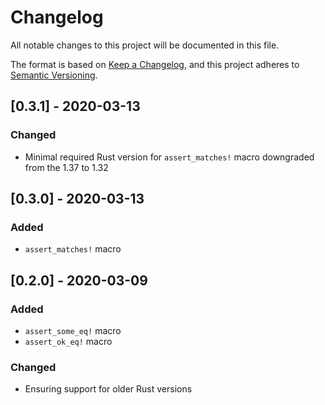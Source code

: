 # Changelog
All notable changes to this project will be documented in this file.

The format is based on [Keep a Changelog](https://keepachangelog.com/en/1.0.0/),
and this project adheres to [Semantic Versioning](https://semver.org/spec/v2.0.0.html).

## [0.3.1] - 2020-03-13

### Changed

- Minimal required Rust version for `assert_matches!` macro downgraded from the 1.37 to 1.32

## [0.3.0] - 2020-03-13

### Added

- `assert_matches!` macro

## [0.2.0] - 2020-03-09

### Added

- `assert_some_eq!` macro
- `assert_ok_eq!` macro

### Changed

- Ensuring support for older Rust versions
